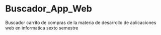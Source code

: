 # Buscador_App_Web
 Buscador carrito de compras de la materia de desarrollo de aplicaciones web en informatica sexto semestre
